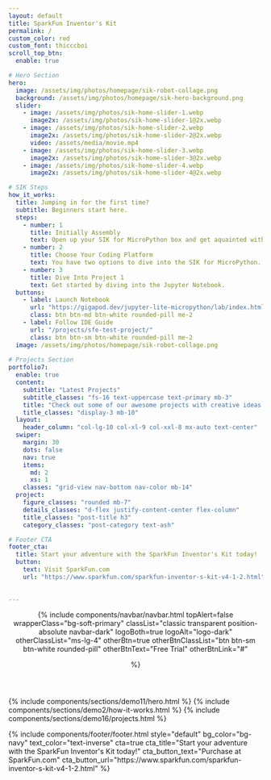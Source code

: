 ```yaml
---
layout: default
title: SparkFun Inventor's Kit
permalink: /
custom_color: red
custom_font: thicccboi
scroll_top_btn:
  enable: true

# Hero Section
hero:
  image: /assets/img/photos/homepage/sik-robot-collage.png
  background: /assets/img/photos/homepage/sik-hero-background.png
  slider:
    - image: /assets/img/photos/sik-home-slider-1.webp
      image2x: /assets/img/photos/sik-home-slider-1@2x.webp
    - image: /assets/img/photos/sik-home-slider-2.webp
      image2x: /assets/img/photos/sik-home-slider-2@2x.webp
      video: /assets/media/movie.mp4
    - image: /assets/img/photos/sik-home-slider-3.webp
      image2x: /assets/img/photos/sik-home-slider-3@2x.webp
    - image: /assets/img/photos/sik-home-slider-4.webp
      image2x: /assets/img/photos/sik-home-slider-4@2x.webp

# SIK Steps
how_it_works:
  title: Jumping in for the first time?
  subtitle: Beginners start here.
  steps:
    - number: 1
      title: Initially Assembly
      text: Open up your SIK for MicroPython box and get aquainted with all the parts you’ll be using to complete the 5 projects.
    - number: 2
      title: Choose Your Coding Platform
      text: You have two options to dive into the SIK for MicroPython. You can utilize our fully documented Jupiter Notebook (recommended) on any browser or use any MicroPython IDE (Thonny, PieCharm, etc.).
    - number: 3
      title: Dive Into Project 1
      text: Get started by diving into the Jupyter Notebook.
  buttons:
    - label: Launch Notebook
      url: "https://gigapod.dev/jupyter-lite-micropython/lab/index.html"
      class: btn btn-md btn-white rounded-pill me-2
    - label: Follow IDE Guide
      url: "/projects/sfe-test-project/"
      class: btn btn-sm btn-white rounded-pill me-2
  image: /assets/img/photos/homepage/sik-robot-collage.png
    
# Projects Section
portfolio7:
  enable: true
  content:
    subtitle: "Latest Projects"
    subtitle_classes: "fs-16 text-uppercase text-primary mb-3"
    title: "Check out some of our awesome projects with creative ideas and great design."
    title_classes: "display-3 mb-10"
  layout:
    header_column: "col-lg-10 col-xl-9 col-xxl-8 mx-auto text-center"
  swiper:
    margin: 30
    dots: false
    nav: true
    items:
      md: 2
      xs: 1
    classes: "grid-view nav-bottom nav-color mb-14"
  project:
    figure_classes: "rounded mb-7"
    details_classes: "d-flex justify-content-center flex-column"
    title_classes: "post-title h3"
    category_classes: "post-category text-ash"

# Footer CTA
footer_cta:
  title: Start your adventure with the SparkFun Inventor's Kit today!
  button:
    text: Visit SparkFun.com
    url: "https://www.sparkfun.com/sparkfun-inventor-s-kit-v4-1-2.html"
    
  
---
```

<div class="content-wrapper">
<header class="wrapper bg-soft-primary">
{% include components/navbar/navbar.html 
    topAlert=false
    wrapperClass="bg-soft-primary"
    classList="classic transparent position-absolute navbar-dark"
    logoBoth=true
    logoAlt="logo-dark"
    otherClassList="ms-lg-4"
    otherBtn=true
    otherBtnClassList="btn btn-sm btn-white rounded-pill"
    otherBtnText="Free Trial"
    otherBtnLink="#"
    
%}
</header>
<!-- /header -->

{% include components/sections/demo11/hero.html %}
{% include components/sections/demo2/how-it-works.html %}
{% include components/sections/demo16/projects.html %}

</div>
{% include components/footer/footer.html 
  style="default"
  bg_color="bg-navy"
  text_color="text-inverse"
  cta=true
  cta_title="Start your adventure with the SparkFun Inventor's Kit today!"
  cta_button_text="Purchase at SparkFun.com"
  cta_button_url="https://www.sparkfun.com/sparkfun-inventor-s-kit-v4-1-2.html"
%}
